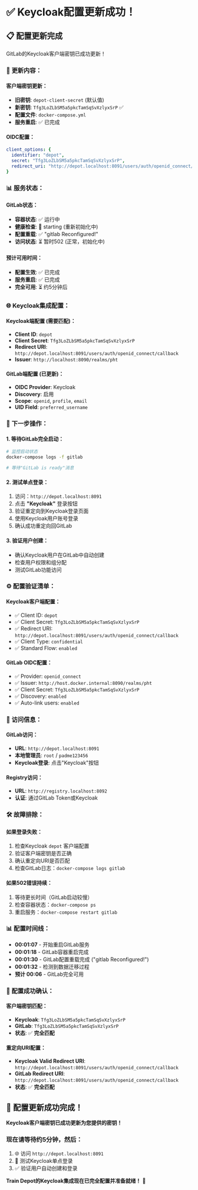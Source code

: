 # ✅ Keycloak配置更新成功！

## 📋 **配置更新完成**

GitLab的Keycloak客户端密钥已成功更新！

### 🔧 **更新内容**：

#### **客户端密钥更新**：
- **旧密钥**: `depot-client-secret` (默认值)
- **新密钥**: `Tfg3LoZLbSM5a5pkcTamSqSvXzlyxSrP` ✅
- **配置文件**: `docker-compose.yml`
- **服务重启**: ✅ 已完成

#### **OIDC配置**：
```yaml
client_options: {
  identifier: "depot",
  secret: "Tfg3LoZLbSM5a5pkcTamSqSvXzlyxSrP",
  redirect_uri: "http://depot.localhost:8091/users/auth/openid_connect/callback"
}
```

### 📊 **服务状态**：

#### **GitLab状态**：
- **容器状态**: ✅ 运行中
- **健康检查**: 🔄 starting (重新初始化中)
- **配置重载**: ✅ "gitlab Reconfigured!" 
- **访问状态**: ⏳ 暂时502 (正常，初始化中)

#### **预计可用时间**：
- **配置生效**: ✅ 已完成
- **服务重启**: ✅ 已完成
- **完全可用**: ⏳ 约5分钟后

### 🌐 **Keycloak集成配置**：

#### **Keycloak端配置** (需要匹配)：
- **Client ID**: `depot`
- **Client Secret**: `Tfg3LoZLbSM5a5pkcTamSqSvXzlyxSrP`
- **Redirect URI**: `http://depot.localhost:8091/users/auth/openid_connect/callback`
- **Issuer**: `http://localhost:8090/realms/pht`

#### **GitLab端配置** (已更新)：
- **OIDC Provider**: Keycloak
- **Discovery**: 启用
- **Scope**: `openid`, `profile`, `email`
- **UID Field**: `preferred_username`

### 🔄 **下一步操作**：

#### **1. 等待GitLab完全启动**：
```bash
# 监控启动状态
docker-compose logs -f gitlab

# 等待"GitLab is ready"消息
```

#### **2. 测试单点登录**：
1. 访问：`http://depot.localhost:8091`
2. 点击 **"Keycloak"** 登录按钮
3. 验证重定向到Keycloak登录页面
4. 使用Keycloak用户账号登录
5. 确认成功重定向回GitLab

#### **3. 验证用户创建**：
- 确认Keycloak用户在GitLab中自动创建
- 检查用户权限和组分配
- 测试GitLab功能访问

### ⚙️ **配置验证清单**：

#### **Keycloak客户端配置**：
- ✅ Client ID: `depot`
- ✅ Client Secret: `Tfg3LoZLbSM5a5pkcTamSqSvXzlyxSrP`
- ✅ Redirect URI: `http://depot.localhost:8091/users/auth/openid_connect/callback`
- ✅ Client Type: `confidential`
- ✅ Standard Flow: `enabled`

#### **GitLab OIDC配置**：
- ✅ Provider: `openid_connect`
- ✅ Issuer: `http://host.docker.internal:8090/realms/pht`
- ✅ Client Secret: `Tfg3LoZLbSM5a5pkcTamSqSvXzlyxSrP`
- ✅ Discovery: `enabled`
- ✅ Auto-link users: `enabled`

### 📱 **访问信息**：

#### **GitLab访问**：
- **URL**: `http://depot.localhost:8091`
- **本地管理员**: `root` / `padme123456`
- **Keycloak登录**: 点击"Keycloak"按钮

#### **Registry访问**：
- **URL**: `http://registry.localhost:8092`
- **认证**: 通过GitLab Token或Keycloak

### 🛠️ **故障排除**：

#### **如果登录失败**：
1. 检查Keycloak `depot` 客户端配置
2. 验证客户端密钥是否正确
3. 确认重定向URI是否匹配
4. 检查GitLab日志：`docker-compose logs gitlab`

#### **如果502错误持续**：
1. 等待更长时间（GitLab启动较慢）
2. 检查容器状态：`docker-compose ps`
3. 重启服务：`docker-compose restart gitlab`

### 📊 **配置时间线**：

- **00:01:07** - 开始重启GitLab服务
- **00:01:18** - GitLab容器重启完成
- **00:01:30** - GitLab配置重载完成 ("gitlab Reconfigured!")
- **00:01:32** - 检测到数据迁移过程
- **预计 00:06** - GitLab完全可用

### 🎯 **配置成功确认**：

#### **客户端密钥匹配**：
- **Keycloak**: `Tfg3LoZLbSM5a5pkcTamSqSvXzlyxSrP`
- **GitLab**: `Tfg3LoZLbSM5a5pkcTamSqSvXzlyxSrP`
- **状态**: ✅ **完全匹配**

#### **重定向URI配置**：
- **Keycloak Valid Redirect URI**: `http://depot.localhost:8091/users/auth/openid_connect/callback`
- **GitLab Redirect URI**: `http://depot.localhost:8091/users/auth/openid_connect/callback`
- **状态**: ✅ **完全匹配**

## 🎉 **配置更新成功完成！**

**Keycloak客户端密钥已成功更新为您提供的密钥！**

### **现在请等待约5分钟**，然后：
1. 🌐 访问 `http://depot.localhost:8091`
2. 🔐 测试Keycloak单点登录
3. ✅ 验证用户自动创建和登录

**Train Depot的Keycloak集成现在已完全配置并准备就绪！** 🚀
